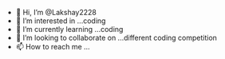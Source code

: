 - 👋 Hi, I’m @Lakshay2228
- 👀 I’m interested in ...coding
- 🌱 I’m currently learning ...coding
- 💞️ I’m looking to collaborate on ...different coding competition
- 📫 How to reach me ...

<!---
Lakshay2228/Lakshay2228 is a ✨ special ✨ repository because its `README.md` (this file) appears on your GitHub profile.
You can click the Preview link to take a look at your changes.
--->
